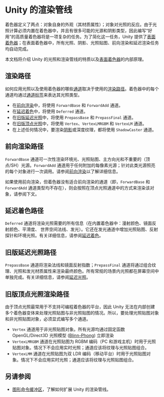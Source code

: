 Unity 的渲染管线
==========================


着色器定义了两点：对象自身的外观（其材质属性）；对象对光照的反应。由于光照计算必须内置在着色器中，并且有很多可能的光源和阴影类型，因此编写“好用”的高质量着色器将是一项复杂的任务。为了简化这一任务，Unity 提供了[表面着色器](SL-SurfaceShaders.html)；在表面着色器中，所有光照、阴影、光照贴图、前向渲染和延迟渲染任务均自动完成。

本文档将介绍 Unity 的光照和渲染管线的特质以及[表面着色器](SL-SurfaceShaders.html)的内部原理。


渲染路径
---------------


如何应用光照以及使用着色器的哪些[通道](SL-Pass.html)取决于使用的[渲染路径](RenderingPaths.html)。着色器中的每个通道均通过[通道标签](SL-PassTags.html)来表达其光照类型。

* 在[前向渲染](RenderTech-ForwardRendering.html)中，将使用 `ForwardBase` 和 `ForwardAdd` 通道。
* 在[延迟着色](RenderTech-DeferredShading.html)中，将使用 `Deferred` 通道。
* 在[旧版延迟光照](RenderTech-DeferredLighting.html)中，将使用 `PrepassBase` 和 `PrepassFinal` 通道。
* 在[旧版顶点光照](RenderTech-VertexLit.html)中，将使用 `Vertex`、`VertexLMRGBM` 和 `VertexLM` 通道。
* 在上述任何情况中，要渲染[阴影](ShadowOverview.html)或深度纹理，都将使用 `ShadowCaster` 通道。



前向渲染路径
----------------------


`ForwardBase` 通道可一次性渲染环境光、光照贴图、主方向光和不重要的（顶点/SH）光源。`ForwardAdd` 通道用于任何附加的每像素光源；针对此类光源照亮的每个对象进行一次调用。请参阅[前向渲染](RenderTech-ForwardRendering.html)以了解详细信息。

如果使用前向渲染，但着色器没有适合前向渲染的通道（即，`ForwardBase` 和 `ForwardAdd` 通道类型均不存在），则会按照在顶点光照通道中的方式来渲染该对象，请参阅下文。


延迟着色路径
---------------------

`Deferred` 通道将渲染光照需要的所有信息（在内置着色器中：漫射颜色、镜面反射颜色、平滑度、
世界空间法线、发光）。它还在发光通道中增加光照贴图、反射探针和环境光照。有关详细信息，请参阅[延迟着色](RenderTech-DeferredShading.html)。


旧版延迟光照路径
-----------------------------


`PrepassBase` 通道将渲染法线和镜面反射指数；`PrepassFinal` 通道将通过组合纹理、光照和发光材质属性来渲染最终颜色。所有常规的场景内光照都在屏幕空间中单独完成。有关详细信息，请参阅[延迟光照](RenderTech-DeferredLighting.html)。



旧版顶点光照渲染路径
--------------------------------


由于顶点光照最常用于不支持可编程着色器的平台，因此 Unity 无法在内部创建多个着色器变体来处理光照贴图与非光照贴图的情况。所以，要处理光照贴图对象和非光照贴图对象，必须显式编写多个通道。

* `Vertex` 通道用于非光照贴图对象。所有光源均通过固定函数 OpenGL/Direct3D 光照模型 ([Blinn-Phong](http://en.wikipedia.org/wiki/Blinn-Phong_shading)) 立即渲染
* `VertexLMRGBM` 通道在光照贴图为 RGBM 编码（PC 和游戏主机）时用于光照贴图对象。情况下不会应用实时光照；通道应该将纹理与光照贴图组合。
* `VertexLMM` 通道在光照贴图为双 LDR 编码（移动平台）时用于光照贴图对象。情况下不会应用实时光照；通道应该将纹理与光照贴图组合。


## 另请参阅

* [图形命令缓冲区](GraphicsCommandBuffers.html)，了解如何扩展 Unity 的渲染管线。

